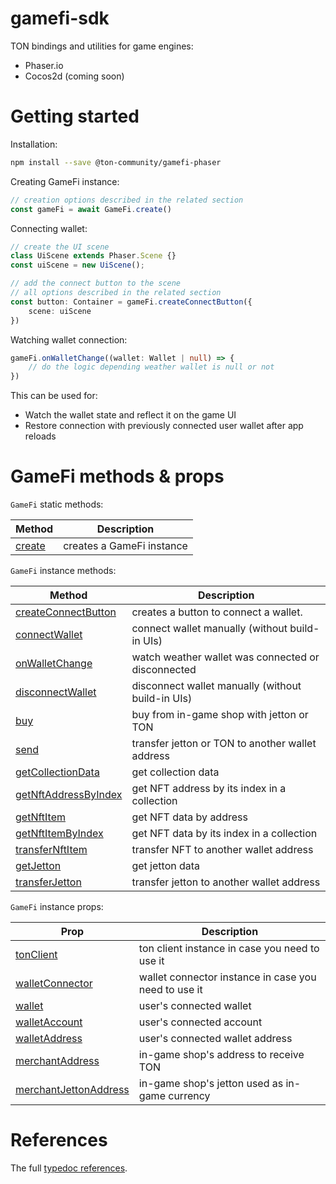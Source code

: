 # gamefi-sdk

TON bindings and utilities for game engines:
* Phaser.io
* Cocos2d (coming soon)

# Getting started
Installation:
```sh
npm install --save @ton-community/gamefi-phaser
```

Creating GameFi instance:
```typescript
// creation options described in the related section
const gameFi = await GameFi.create()
```

Connecting wallet:
```typescript
// create the UI scene
class UiScene extends Phaser.Scene {}
const uiScene = new UiScene();

// add the connect button to the scene
// all options described in the related section
const button: Container = gameFi.createConnectButton({
    scene: uiScene
})
```

Watching wallet connection:
```typescript
gameFi.onWalletChange((wallet: Wallet | null) => {
    // do the logic depending weather wallet is null or not
})
```
This can be used for:
* Watch the wallet state and reflect it on the game UI
* Restore connection with previously connected user wallet after app reloads

# GameFi methods & props
`GameFi` static methods:

| Method | Description |
| -------- | -------- |
| [create](/docs/classes/GameFi.html#create) | creates a GameFi instance |

`GameFi` instance methods:

| Method | Description |
| -------- | -------- |
| [createConnectButton](/docs/classes/GameFi.html#createConnectButton) | creates a button to connect a wallet. |
| [connectWallet](/docs/classes/GameFi.html#connectWallet) | connect wallet manually (without build-in UIs) |
| [onWalletChange](/docs/classes/GameFi.html#onWalletChange) | watch weather wallet was connected or disconnected |
| [disconnectWallet](/docs/classes/GameFi.html#disconnectWallet) | disconnect wallet manually (without build-in UIs) |
| [buy](/docs/classes/GameFi.html#buy) | buy from in-game shop with jetton or TON |
| [send](/docs/classes/GameFi.html#send) | transfer jetton or TON to another wallet address |
| [getCollectionData](/docs/classes/GameFi.html#getCollectionData) | get collection data |
| [getNftAddressByIndex](/docs/classes/GameFi.html#getNftAddressByIndex) | get NFT address by its index in a collection |
| [getNftItem](/docs/classes/GameFi.html#getNftItem) | get NFT data by address |
| [getNftItemByIndex](/docs/classes/GameFi.html#getNftItemByIndex) | get NFT data by its index in a collection |
| [transferNftItem](docs/classes/GameFi.html#transferNftItem) | transfer NFT to another wallet address |
| [getJetton](/docs/classes/GameFi.html#getJetton) | get jetton data |
| [transferJetton](/docs/classes/GameFi.html#transferJetton) | transfer jetton to another wallet address |

`GameFi` instance props:

| Prop | Description |
| -------- | -------- |
| [tonClient](/docs/classes/GameFi.html#tonClient) | ton client instance in case you need to use it |
| [walletConnector](/docs/classes/GameFi.html#walletConnector) | wallet connector instance in case you need to use it |
| [wallet](/docs/classes/GameFi.html#wallet) | user's connected wallet |
| [walletAccount](/docs/classes/GameFi.html#walletAccount) | user's connected account |
| [walletAddress](/docs/classes/GameFi.html#walletAddress) | user's connected wallet address |
| [merchantAddress](/docs/classes/GameFi.html#merchantAddress) | in-game shop's address to receive TON |
| [merchantJettonAddress](/docs/classes/GameFi.html#merchantJettonAddress) | in-game shop's jetton used as in-game currency |

# References
The full [typedoc references](/docs/index.html).
